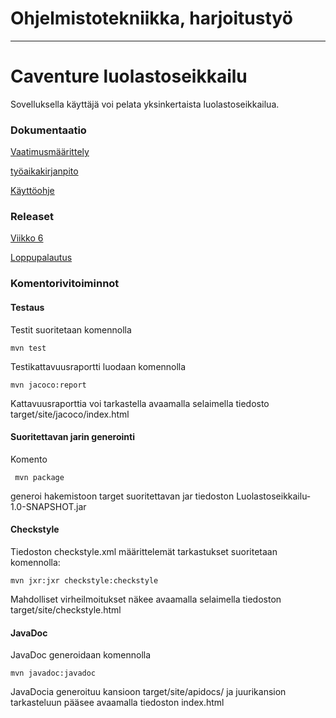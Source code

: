 # Ohjelmistotekniikka, harjoitustyö
-----------------------------------
# Caventure luolastoseikkailu

Sovelluksella käyttäjä voi pelata yksinkertaista luolastoseikkailua.

### Dokumentaatio

[Vaatimusmäärittely](/dokumentaatio/vaatimusmaarittely.md)

[työaikakirjanpito](/dokumentaatio/tyoaikakirjanpito.md)

[Käyttöohje](/dokumentaatio/kayttoohje.md)

### Releaset

[Viikko 6](https://github.com/KA0Sgames/ot-harjoitustyo/releases/tag/viikko6)

[Loppupalautus](https://github.com/KA0Sgames/ot-harjoitustyo/releases/tag/Loppupalautus)

### Komentorivitoiminnot

#### Testaus

Testit suoritetaan komennolla

```
mvn test
```

Testikattavuusraportti luodaan komennolla

```
mvn jacoco:report
```

Kattavuusraporttia voi tarkastella avaamalla selaimella tiedosto target/site/jacoco/index.html

#### Suoritettavan jarin generointi

Komento

```
 mvn package
```

generoi hakemistoon target suoritettavan jar tiedoston Luolastoseikkailu-1.0-SNAPSHOT.jar

#### Checkstyle

Tiedoston checkstyle.xml määrittelemät tarkastukset suoritetaan komennolla:

```
mvn jxr:jxr checkstyle:checkstyle
```

Mahdolliset virheilmoitukset näkee avaamalla selaimella tiedoston target/site/checkstyle.html

#### JavaDoc

JavaDoc generoidaan komennolla

```
mvn javadoc:javadoc
```

JavaDocia generoituu kansioon target/site/apidocs/ ja juurikansion tarkasteluun pääsee avaamalla tiedoston index.html
